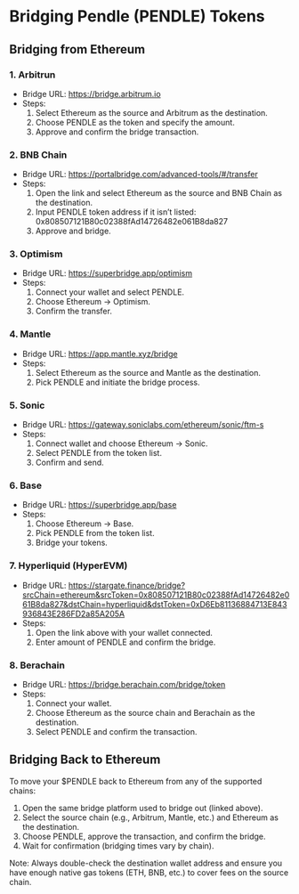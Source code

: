 # Bridging Pendle (PENDLE) Tokens

## Bridging from Ethereum

### 1. Arbitrun
- Bridge URL: https://bridge.arbitrum.io
- Steps:
    1. Select Ethereum as the source and Arbitrum as the destination.
    2. Choose PENDLE as the token and specify the amount.
    3. Approve and confirm the bridge transaction.


### 2. BNB Chain
- Bridge URL: https://portalbridge.com/advanced-tools/#/transfer
- Steps:
    1. Open the link and select Ethereum as the source and BNB Chain as the destination.
    2. Input PENDLE token address if it isn’t listed: 0x808507121B80c02388fAd14726482e061B8da827
    3. Approve and bridge.


### 3. Optimism
- Bridge URL: https://superbridge.app/optimism
- Steps:
    1. Connect your wallet and select PENDLE.
    2. Choose Ethereum → Optimism.
    3. Confirm the transfer.


### 4. Mantle
- Bridge URL: https://app.mantle.xyz/bridge
- Steps:
    1. Select Ethereum as the source and Mantle as the destination.
    2. Pick PENDLE and initiate the bridge process.


### 5. Sonic
- Bridge URL: https://gateway.soniclabs.com/ethereum/sonic/ftm-s
- Steps:
    1. Connect wallet and choose Ethereum → Sonic.
    2. Select PENDLE from the token list.
    3. Confirm and send.


### 6. Base
- Bridge URL: https://superbridge.app/base
- Steps:
    1. Choose Ethereum → Base.
    2. Pick PENDLE from the token list.
    3. Bridge your tokens.

### 7. Hyperliquid (HyperEVM)
- Bridge URL: https://stargate.finance/bridge?srcChain=ethereum&srcToken=0x808507121B80c02388fAd14726482e061B8da827&dstChain=hyperliquid&dstToken=0xD6Eb81136884713E843936843E286FD2a85A205A
- Steps:
    1. Open the link above with your wallet connected.
    2. Enter amount of PENDLE and confirm the bridge.

### 8. Berachain
- Bridge URL: https://bridge.berachain.com/bridge/token
- Steps:
    1. Connect your wallet.
    2. Choose Ethereum as the source chain and Berachain as the destination.
    3. Select PENDLE and confirm the transaction.


## Bridging Back to Ethereum

To move your $PENDLE back to Ethereum from any of the supported chains:
1. Open the same bridge platform used to bridge out (linked above).
2. Select the source chain (e.g., Arbitrum, Mantle, etc.) and Ethereum as the destination.
3. Choose PENDLE, approve the transaction, and confirm the bridge.
4. Wait for confirmation (bridging times vary by chain).

Note: Always double-check the destination wallet address and ensure you have enough native gas tokens (ETH, BNB, etc.) to cover fees on the source chain.